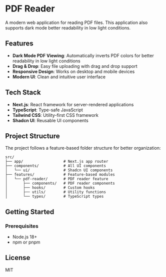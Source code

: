# PDF Reader

A modern web application for reading PDF files. This application also supports dark mode better readability in low light conditions.

## Features

- **Dark Mode PDF Viewing**: Automatically inverts PDF colors for better readability in low light conditions
- **Drag & Drop**: Easy file uploading with drag and drop support
- **Responsive Design**: Works on desktop and mobile devices
- **Modern UI**: Clean and intuitive user interface

## Tech Stack

- **Next.js**: React framework for server-rendered applications
- **TypeScript**: Type-safe JavaScript
- **Tailwind CSS**: Utility-first CSS framework
- **Shadcn UI**: Reusable UI components

## Project Structure

The project follows a feature-based folder structure for better organization:

```
src/
├── app/                  # Next.js app router
├── components/           # All UI components
│   └── ui/               # Shadcn UI components
├── features/             # Feature-based modules
│   └── pdf-reader/       # PDF reader feature
│       ├── components/   # PDF reader components
│       ├── hooks/        # Custom hooks
│       ├── utils/        # Utility functions
│       └── types/        # TypeScript types
```

## Getting Started

### Prerequisites

- Node.js 18+
- npm or pnpm

## License

MIT
